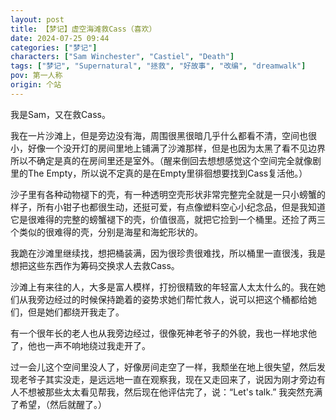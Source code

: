 ```yaml
---
layout: post
title: 【梦记】虚空海滩救Cass（喜欢）
date: 2024-07-25 09:44
categories: ["梦记"]
characters: ["Sam Winchester", "Castiel", "Death"]
tags: ["梦记", "Supernatural", "拯救", "好故事", "改编", "dreamwalk"]
pov: 第一人称
origin: 个站
---
```


我是Sam，又在救Cass。

我在一片沙滩上，但是旁边没有海，周围很黑很暗几乎什么都看不清，空间也很小，好像一个没开灯的房间里地上铺满了沙滩那样，但是也因为太黑了看不见边界所以不确定是真的在房间里还是室外。（醒来倒回去想想感觉这个空间完全就像剧里的The Empty，所以说不定真的是在Empty里徘徊想要找到Cass复活他。）

沙子里有各种动物褪下的壳，有一种透明空壳形状非常完整完全就是一只小螃蟹的样子，所有小钳子也都很生动，还挺可爱，有点像塑料空心小纪念品，但是我知道它是很难得的完整的螃蟹褪下的壳，价值很高，就把它捡到一个桶里。还捡了两三个类似的很难得的壳，分别是海星和海蛇形状的。

我跪在沙滩里继续找，想把桶装满，因为很珍贵很难找，所以桶里一直很浅，我是想把这些东西作为筹码交换求人去救Cass。

沙滩上有来往的人，大多是富人模样，打扮很精致的年轻富人太太什么的。我在她们从我旁边经过的时候保持跪着的姿势求她们帮忙救人，说可以把这个桶都给她们，但是她们都绕开我走了。

有一个很年长的老人也从我旁边经过，很像死神老爷子的外貌，我也一样地求他了，他也一声不响地绕过我走开了。

过一会儿这个空间里没人了，好像房间走空了一样，我颓坐在地上很失望，然后发现老爷子其实没走，是远远地一直在观察我，现在又走回来了，说因为刚才旁边有人不想被那些太太看见帮我，然后现在他评估完了，说：“Let's talk.” 我突然充满了希望，（然后就醒了。）
